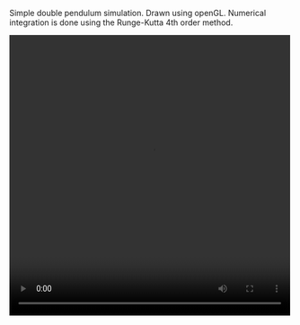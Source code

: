 Simple double pendulum simulation. Drawn using openGL. Numerical integration is done using the Runge-Kutta 4th order method.

<p>
<video width="500" height="500" class="audioplayer" controls>       
<source type="video/webm" src="img/pendulum.webm"></source>
Double Pendulum video
</video>
</p>
